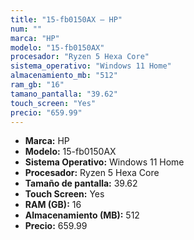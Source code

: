 ```yaml
---
title: "15-fb0150AX — HP"
num: ""
marca: "HP"
modelo: "15-fb0150AX"
procesador: "Ryzen 5 Hexa Core"
sistema_operativo: "Windows 11 Home"
almacenamiento_mb: "512"
ram_gb: "16"
tamano_pantalla: "39.62"
touch_screen: "Yes"
precio: "659.99"
---
```

<ul>
<li><strong>Marca:</strong> HP</li>
<li><strong>Modelo:</strong> 15-fb0150AX</li>
<li><strong>Sistema Operativo:</strong> Windows 11 Home</li>
<li><strong>Procesador:</strong> Ryzen 5 Hexa Core </li>
<li><strong>Tamaño de pantalla:</strong> 39.62</li>
<li><strong>Touch Screen:</strong> Yes</li>
<li><strong>RAM (GB):</strong> 16</li>
<li><strong>Almacenamiento (MB):</strong> 512</li>
<li><strong>Precio:</strong> 659.99</li>
</ul>